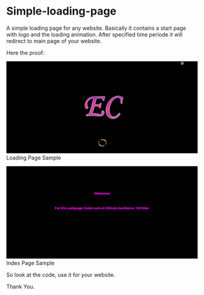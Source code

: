 # Simple-loading-page
A simple loading page for any website.
Basically it contains a start page with logo and the loading animation.  After specified time periode it will redirect to main page of your website.

Here the proof:

![img](img/Loading-page.jpg)
Loading Page Sample

![img](img/Index-page.jpg)
Index Page Sample

So look at the code, use it for your website.

Thank You.